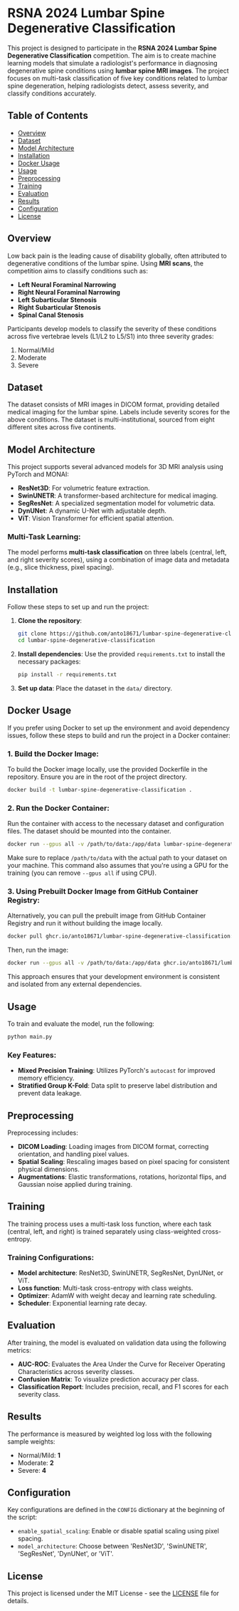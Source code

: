 # RSNA 2024 Lumbar Spine Degenerative Classification

This project is designed to participate in the **RSNA 2024 Lumbar Spine Degenerative Classification** competition. The aim is to create machine learning models that simulate a radiologist's performance in diagnosing degenerative spine conditions using **lumbar spine MRI images**. The project focuses on multi-task classification of five key conditions related to lumbar spine degeneration, helping radiologists detect, assess severity, and classify conditions accurately.

## Table of Contents

- [Overview](#overview)
- [Dataset](#dataset)
- [Model Architecture](#model-architecture)
- [Installation](#installation)
- [Docker Usage](#docker-usage)
- [Usage](#usage)
- [Preprocessing](#preprocessing)
- [Training](#training)
- [Evaluation](#evaluation)
- [Results](#results)
- [Configuration](#configuration)
- [License](#license)

## Overview

Low back pain is the leading cause of disability globally, often attributed to degenerative conditions of the lumbar spine. Using **MRI scans**, the competition aims to classify conditions such as:

- **Left Neural Foraminal Narrowing**
- **Right Neural Foraminal Narrowing**
- **Left Subarticular Stenosis**
- **Right Subarticular Stenosis**
- **Spinal Canal Stenosis**

Participants develop models to classify the severity of these conditions across five vertebrae levels (L1/L2 to L5/S1) into three severity grades:

1. Normal/Mild
2. Moderate
3. Severe

## Dataset

The dataset consists of MRI images in DICOM format, providing detailed medical imaging for the lumbar spine. Labels include severity scores for the above conditions. The dataset is multi-institutional, sourced from eight different sites across five continents.

## Model Architecture

This project supports several advanced models for 3D MRI analysis using PyTorch and MONAI:

- **ResNet3D**: For volumetric feature extraction.
- **SwinUNETR**: A transformer-based architecture for medical imaging.
- **SegResNet**: A specialized segmentation model for volumetric data.
- **DynUNet**: A dynamic U-Net with adjustable depth.
- **ViT**: Vision Transformer for efficient spatial attention.

### Multi-Task Learning:

The model performs **multi-task classification** on three labels (central, left, and right severity scores), using a combination of image data and metadata (e.g., slice thickness, pixel spacing).

## Installation

Follow these steps to set up and run the project:

1. **Clone the repository**:

   ```bash
   git clone https://github.com/anto18671/lumbar-spine-degenerative-classification.git
   cd lumbar-spine-degenerative-classification
   ```

2. **Install dependencies**:
   Use the provided `requirements.txt` to install the necessary packages:

   ```bash
   pip install -r requirements.txt
   ```

3. **Set up data**:
   Place the dataset in the `data/` directory.

## Docker Usage

If you prefer using Docker to set up the environment and avoid dependency issues, follow these steps to build and run the project in a Docker container:

### 1. **Build the Docker Image**:

To build the Docker image locally, use the provided Dockerfile in the repository. Ensure you are in the root of the project directory.

```bash
docker build -t lumbar-spine-degenerative-classification .
```

### 2. **Run the Docker Container**:

Run the container with access to the necessary dataset and configuration files. The dataset should be mounted into the container.

```bash
docker run --gpus all -v /path/to/data:/app/data lumbar-spine-degenerative-classification
```

Make sure to replace `/path/to/data` with the actual path to your dataset on your machine. This command also assumes that you're using a GPU for the training (you can remove `--gpus all` if using CPU).

### 3. **Using Prebuilt Docker Image from GitHub Container Registry**:

Alternatively, you can pull the prebuilt image from GitHub Container Registry and run it without building the image locally.

```bash
docker pull ghcr.io/anto18671/lumbar-spine-degenerative-classification:latest
```

Then, run the image:

```bash
docker run --gpus all -v /path/to/data:/app/data ghcr.io/anto18671/lumbar-spine-degenerative-classification:latest
```

This approach ensures that your development environment is consistent and isolated from any external dependencies.

## Usage

To train and evaluate the model, run the following:

```bash
python main.py
```

### Key Features:

- **Mixed Precision Training**: Utilizes PyTorch's `autocast` for improved memory efficiency.
- **Stratified Group K-Fold**: Data split to preserve label distribution and prevent data leakage.

## Preprocessing

Preprocessing includes:

- **DICOM Loading**: Loading images from DICOM format, correcting orientation, and handling pixel values.
- **Spatial Scaling**: Rescaling images based on pixel spacing for consistent physical dimensions.
- **Augmentations**: Elastic transformations, rotations, horizontal flips, and Gaussian noise applied during training.

## Training

The training process uses a multi-task loss function, where each task (central, left, and right) is trained separately using class-weighted cross-entropy.

### Training Configurations:

- **Model architecture**: ResNet3D, SwinUNETR, SegResNet, DynUNet, or ViT.
- **Loss function**: Multi-task cross-entropy with class weights.
- **Optimizer**: AdamW with weight decay and learning rate scheduling.
- **Scheduler**: Exponential learning rate decay.

## Evaluation

After training, the model is evaluated on validation data using the following metrics:

- **AUC-ROC**: Evaluates the Area Under the Curve for Receiver Operating Characteristics across severity classes.
- **Confusion Matrix**: To visualize prediction accuracy per class.
- **Classification Report**: Includes precision, recall, and F1 scores for each severity class.

## Results

The performance is measured by weighted log loss with the following sample weights:

- Normal/Mild: **1**
- Moderate: **2**
- Severe: **4**

## Configuration

Key configurations are defined in the `CONFIG` dictionary at the beginning of the script:

- `enable_spatial_scaling`: Enable or disable spatial scaling using pixel spacing.
- `model_architecture`: Choose between 'ResNet3D', 'SwinUNETR', 'SegResNet', 'DynUNet', or 'ViT'.

## License

This project is licensed under the MIT License - see the [LICENSE](LICENSE) file for details.
